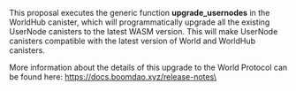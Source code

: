 This proposal executes the generic function **upgrade_usernodes** in the WorldHub canister, which will programmatically upgrade all the existing UserNode canisters to the latest WASM version. This will make UserNode canisters compatible with the latest version of World and WorldHub canisters. 

More information about the details of this upgrade to the World Protocol can be found here: https://docs.boomdao.xyz/release-notes\
